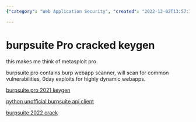```yaml
---
{"category": "Web Application Security", "created": "2022-12-02T13:57:12+08:00", "date": "2022-12-02 13:57:12", "description": "BurpSuite Pro is a comprehensive web application security tool designed to identify common vulnerabilities and 0day exploits in dynamic web applications. With its ability to be cracked, it offers an extra layer of protection against potential threats. Additionally, a Python unofficial API client is available for enhanced functionality and customization.", "modified": "2022-12-03T01:04:00+08:00", "tags": ["BurpSuite Pro", "Web application security", "Vulnerability scanning", "0day exploits", "Dynamic web apps", "Python unofficial API client", "Security tool"], "title": "Cracking Burpsuite Pro: Exploiting Web App Vulnerabilities With Python Api Client"}

---
```


# burpsuite Pro cracked keygen

this makes me think of metasploit pro.

burpsuite pro contains burp webapp scanner, will scan for common vulnerabilities, 0day exploits for highly dynamic webapps.

[burpsuite pro 2021 keygen](https://github.com/d3417/BurpSuite-Pro-2021-Cracked)

[python unofficial burpsuite api client](https://pypi.org/project/burpsuite/)

[burpsuite 2022 crack](https://zhuanlan.zhihu.com/p/478151736)

